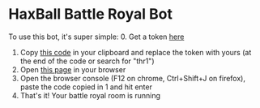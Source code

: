 # HaxBall Battle Royal Bot

To use this bot, it's super simple:
0. Get a token [here](https://www.haxball.com/headlesstoken)
1. Copy [this code](https://raw.githubusercontent.com/7PH/haxball-battle-royal/master/dist/bundle.js) in your clipboard and replace the token with yours (at the end of the code or search for "thr1")
2. Open [this page](https://html5.haxball.com/headless) in your browser
3. Open the browser console (F12 on chrome, Ctrl+Shift+J on firefox), paste the code copied in 1 and hit enter
4. That's it! Your battle royal room is running
